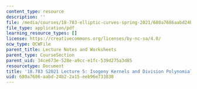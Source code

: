 ```yaml
---
content_type: resource
description: ''
file: /media/courses/18-783-elliptic-curves-spring-2021/680a7686aabd24b22a15eeb96e733838_MIT18_783S21_notes5.pdf
file_type: application/pdf
learning_resource_types: []
license: https://creativecommons.org/licenses/by-nc-sa/4.0/
ocw_type: OCWFile
parent_title: Lecture Notes and Worksheets
parent_type: CourseSection
parent_uid: 34ce673e-528e-a9cc-e1fc-539d275a3d85
resourcetype: Document
title: '18.783 S2021 Lecture 5: Isogeny Kernels and Division Polynomials '
uid: 680a7686-aabd-24b2-2a15-eeb96e733838
---
```


